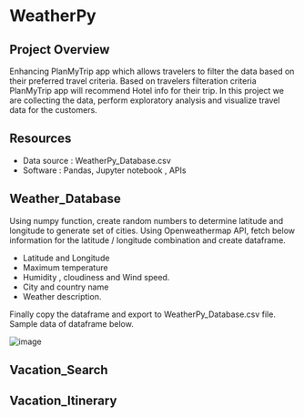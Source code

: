 # WeatherPy

## Project Overview
Enhancing PlanMyTrip app which allows travelers to filter the data based on their preferred travel criteria. Based on travelers filteration criteria PlanMyTrip app will recommend Hotel info for their trip. In this project we are collecting the data, perform exploratory analysis and visualize travel data for the customers. 

## Resources
- Data source : WeatherPy_Database.csv
- Software : Pandas, Jupyter notebook , APIs

## Weather_Database
Using numpy function, create random numbers to determine latitude and longitude to generate set of cities. Using Openweathermap API, fetch below information for the latitude / longitude combination and create dataframe. 
- Latitude and Longitude
- Maximum temperature
- Humidity , cloudiness and Wind speed.
- City and country name
- Weather description.

Finally copy the dataframe and export to WeatherPy_Database.csv file. Sample data of dataframe below.

![image](https://user-images.githubusercontent.com/83181834/120942672-5cb05a00-c6df-11eb-88c4-d57d5487c5a0.png)

## Vacation_Search

## Vacation_Itinerary






